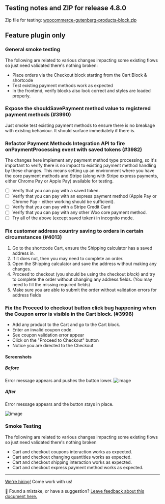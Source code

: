 ## Testing notes and ZIP for release 4.8.0

Zip file for testing: [woocommerce-gutenberg-products-block.zip](https://github.com/woocommerce/woocommerce-gutenberg-products-block/files/6236544/woocommerce-gutenberg-products-block.zip)

## Feature plugin only

### General smoke testing

The following are related to various changes impacting some existing flows so just need validated there's nothing broken:

-   Place orders via the Checkout block starting from the Cart Block & shortcode
-   Test existing payment methods work as expected
-   In the frontend, verify blocks also look correct and styles are loaded properly.

### Expose the shouldSavePayment method value to registered payment methods (#3990)

Just smoke test existing payment methods to ensure there is no breakage with existing behaviour. It should surface immediately if there is.

### Refactor Payment Methods Integration API to fire onPaymentProcessing event with saved tokens (#3982)

The changes here implement any payment method type processing, so it's important to verify there is no impact to existing payment method handling by these changes. This means setting up an environment where you have the core payment methods and Stripe (along with Stripe express payments, either Chrome Pay or Apple Pay) available for testing.

-   [ ] Verify that you can pay with a saved token.
-   [ ] Verify that you can pay with an express payment method (Apple Pay or Chrome Pay - either working should be sufficient).
-   [ ] Verify that you can pay with a Stripe Credit Card
-   [ ] Verify that you can pay with any other Woo core payment method.
-   [ ] Try all of the above (except saved token) in incognito mode.

### Fix customer address country saving to orders in certain circumstances (#4013)

1. Go to the shortcode Cart, ensure the Shipping calculator has a saved address in.
2. If it does not, then you may need to complete an order.
3. Open the Shipping calculator and save the address without making any changes.
4. Proceed to checkout (you should be using the checkout _block_) and try to complete the order without changing any address fields. (You may need to fill the missing required fields)
5. Make sure you are able to submit the order without validation errors for address fields

### Fix the Proceed to checkout button click bug happening when the Coupon error is visible in the Cart block. (#3996)

-   Add any product to the Cart and go to the Cart block.
-   Enter an invalid coupon code.
-   See coupon validation error appear
-   Click on the "Proceed to Checkout" button
-   Notice you are directed to the Checkout

#### Screenshots

##### Before

Error message appears and pushes the button lower.
![image](https://user-images.githubusercontent.com/1628454/111351324-f9cc9b00-867a-11eb-9f15-4aeaef69f588.png)

##### After

Error message appears and the button stays in place.

![image](https://user-images.githubusercontent.com/1628454/112339988-0cb52000-8cb8-11eb-842c-e7e6825572e9.png)

### Smoke Testing

The following are related to various changes impacting some existing flows so just need validated there's nothing broken

-   Cart and checkout coupons interaction works as expected.
-   Cart and checkout changing quantities works as expected.
-   Cart and checkout shipping interaction works as expected.
-   Cart and checkout express payment method works as expected.

<!-- FEEDBACK -->

---

[We're hiring!](https://woocommerce.com/careers/) Come work with us!

🐞 Found a mistake, or have a suggestion? [Leave feedback about this document here.](https://github.com/woocommerce/woocommerce-gutenberg-products-block/issues/new?assignees=&labels=type%3A+documentation&template=--doc-feedback.md&title=Feedback%20on%20./docs/testing/releases/480.md)

<!-- /FEEDBACK -->
